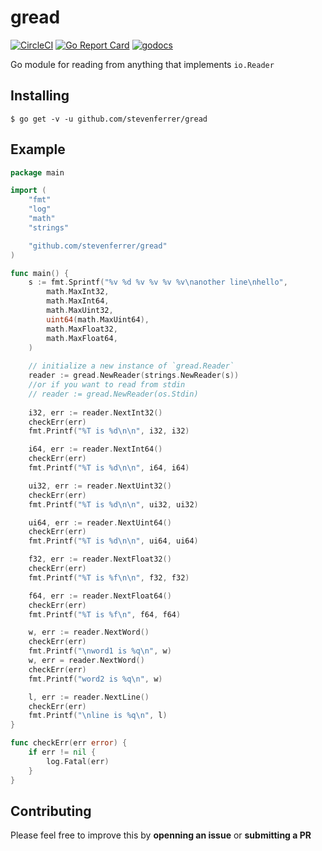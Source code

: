 # gread

[![CircleCI](https://circleci.com/gh/stevenferrer/gread.svg?style=shield)](https://circleci.com/gh/stevenferrer/gread)
[![Go Report Card](https://goreportcard.com/badge/github.com/stevenferrer/gread)](https://goreportcard.com/report/github.com/stevenferrer/gread) [![godocs](https://godoc.org/github.com/stevenferrer/gread?status.svg)](https://godoc.org/github.com/stevenferrer/gread) 

Go module for reading from anything that implements `io.Reader`

## Installing

```console
$ go get -v -u github.com/stevenferrer/gread
```

## Example

```go
package main

import (
    "fmt"
    "log"
    "math"
    "strings"

    "github.com/stevenferrer/gread"
)

func main() {
    s := fmt.Sprintf("%v %d %v %v %v %v\nanother line\nhello",
        math.MaxInt32,
        math.MaxInt64,
        math.MaxUint32,
        uint64(math.MaxUint64),
        math.MaxFloat32,
        math.MaxFloat64,
    )
    
    // initialize a new instance of `gread.Reader`
    reader := gread.NewReader(strings.NewReader(s))
    //or if you want to read from stdin
    // reader := gread.NewReader(os.Stdin)
    
    i32, err := reader.NextInt32()
    checkErr(err)
    fmt.Printf("%T is %d\n\n", i32, i32)

    i64, err := reader.NextInt64()
    checkErr(err)
    fmt.Printf("%T is %d\n\n", i64, i64)

    ui32, err := reader.NextUint32()
    checkErr(err)
    fmt.Printf("%T is %d\n\n", ui32, ui32)

    ui64, err := reader.NextUint64()
    checkErr(err)
    fmt.Printf("%T is %d\n\n", ui64, ui64)

    f32, err := reader.NextFloat32()
    checkErr(err)
    fmt.Printf("%T is %f\n\n", f32, f32)

    f64, err := reader.NextFloat64()
    checkErr(err)
    fmt.Printf("%T is %f\n", f64, f64)

    w, err := reader.NextWord()
    checkErr(err)
    fmt.Printf("\nword1 is %q\n", w)
    w, err = reader.NextWord()
    checkErr(err)
    fmt.Printf("word2 is %q\n", w)

    l, err := reader.NextLine()
    checkErr(err)
    fmt.Printf("\nline is %q\n", l)
}

func checkErr(err error) {
    if err != nil {
        log.Fatal(err)
    }
}
```

## Contributing

Please feel free to improve this by **openning an issue** or **submitting a PR**
